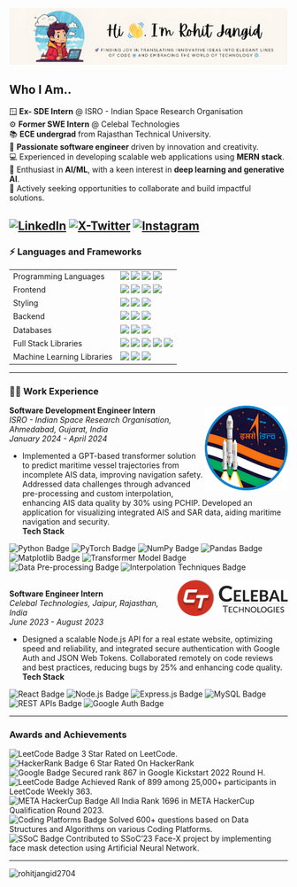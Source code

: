 ![MasterHead](https://github.com/Rohitjangid2704/flexmoneyBackend/blob/main/IMG_20240627_131959.jpg)



## Who I Am..
🪟 **Ex- SDE Intern** @ ISRO - Indian Space Research Organisation<br>
⚙️ **Former SWE Intern** @ Celebal Technologies<br>
📚 **ECE undergrad** from Rajasthan Technical University.<br>
🚀 **Passionate software engineer** driven by innovation and creativity.<br>
💻 Experienced in developing scalable web applications using **MERN stack**.<br>
🌟 Enthusiast in **AI/ML**, with a keen interest in **deep learning and generative AI**.<br>
🤝 Actively seeking opportunities to collaborate and build impactful solutions.<br>

[![LinkedIn](https://img.shields.io/badge/LinkedIn-%230077B5.svg?style=for-the-badge&logo=linkedin&logoColor=white)](https://www.linkedin.com/in/rohitjangid2704)
[![X-Twitter](https://img.shields.io/badge/X-1DA1F2?style=for-the-badge&logo=twitter&logoColor=white)](https://twitter.com/rohitjangid27)
[![Instagram](https://img.shields.io/badge/Instagram-%23E4405F.svg?style=for-the-badge&logo=instagram&logoColor=white)](https://www.instagram.com/rohitjangid.9)
---

### ⚡ Languages and Frameworks
<table>
  <tr>
    <td>Programming Languages</td>
    <td>
<!--       <img src="https://img.shields.io/badge/C-%2300599C.svg?style=flat-square&logo=c&logoColor=white"/> -->
      <img src="https://img.shields.io/badge/Java-%23ED8B00.svg?style=flat-square&logo=openjdk&logoColor=white"/>
      <img src="https://img.shields.io/badge/Python-3670A0?style=flat-square&logo=python&logoColor=ffdd54"/>
      <img src="https://img.shields.io/badge/C++-%2300599C.svg?style=flat-square&logo=c%2B%2B&logoColor=white"/>
      <img src="https://img.shields.io/badge/JavaScript-%23323330.svg?style=flat-square&logo=javascript&logoColor=%23F7DF1E"/>
    </td>
  </tr>

  <tr>
    <td>Frontend</td>
    <td>
      <img src="https://img.shields.io/badge/React-%2320232a.svg?style=flat-square&logo=react&logoColor=%2361DAFB"/>
      <img src="https://img.shields.io/badge/Vite-%23646CFF.svg?style=flat-square&logo=vite&logoColor=white"/>
      <img src="https://img.shields.io/badge/Next.js-000000?style=flat-square&logo=next.js&logoColor=white"/>
      <img src="https://img.shields.io/badge/HTML5-%23E34F26.svg?style=flat-square&logo=html5&logoColor=white"/>
    </td>
  </tr>

  <tr>
    <td>Styling</td>
    <td>
      <img src="https://img.shields.io/badge/Tailwind-38B2AC.svg?style=flat-square&logo=tailwind-css&logoColor=white"/>
      <img src="https://img.shields.io/badge/MaterialUI-0081CB.svg?style=flat-square&logo=MUI&logoColor=white"/>
      <img src="https://img.shields.io/badge/CSS3-%231572B6.svg?style=flat-square&logo=css3&logoColor=white"/>
    </td>
  </tr>

  <tr>
    <td>Backend</td>
    <td>
      <img src="https://img.shields.io/badge/express.js-%23404d59.svg?style=flat-square&logo=express&logoColor=%2361DAFB">
      <img src="https://img.shields.io/badge/Flask-%23000000.svg?style=flat-square&logo=flask&logoColor=white"/>
      <img src="https://img.shields.io/badge/Clerk-%23003D5E.svg?style=flat-square&logo=clerk"/>
    </td>
  </tr>

  <tr>
    <td>Databases</td>
    <td>
      <img src="https://img.shields.io/badge/Firebase-%23039BE5.svg?style=flat-square&logo=firebase"/>
      <img src="https://img.shields.io/badge/mysql-%2300f.svg?style=flat-square&logo=mysql&logoColor=white">
      <img src="https://img.shields.io/badge/Supabase-%2300C389.svg?style=flat-square&logo=supabase"/>
    </td>
  </tr>
  
  <tr>
    <td>Full Stack Libraries</td>
    <td>
      <img src="https://img.shields.io/badge/Socket.IO-%23010101.svg?style=flat-square&logo=socketdotio&logoColor=white"/>
      <img src="https://img.shields.io/badge/React%20Testing%20Library-%23CC6699.svg?style=flat-square&logo=testing-library&logoColor=white"/>
      <img src="https://img.shields.io/badge/Jest-C21325?style=flat-square&logo=jest&logoColor=white"/>
      <img src="https://img.shields.io/badge/OpenAPI-6BA539?style=flat-square&logo=openapi-initiative&logoColor=white"/>
      <img src="https://img.shields.io/badge/Vercel-%23000000.svg?style=flat-square&logo=vercel"/>
    </td>
  </tr>
  <tr>
    <td>Machine Learning Libraries</td>
    <td>
      <img src="https://img.shields.io/badge/Pandas-150458?style=flat-square&logo=pandas&logoColor=white"/>
      <img src="https://img.shields.io/badge/Numpy-013243?style=flat-square&logo=numpy&logoColor=white"/>
      <img src="https://img.shields.io/badge/Matplotlib-013220?style=flat-square&logo=matplotlib&logoColor=white"/>
     </td>
  </tr>
</table>

---

### 👨‍💻 Work Experience

<img align="right" alt="coding" width="150" src="https://github.com/Rohitjangid2704/flexmoneyBackend/blob/main/Picsart_24-06-27_13-18-32-222.png">

**Software Development Engineer Intern**  
*ISRO - Indian Space Research Organisation, Ahmedabad, Gujarat, India*  
*January 2024 - April 2024*  

- Implemented a GPT-based transformer solution to predict maritime vessel trajectories from incomplete AIS data, improving navigation safety. Addressed data challenges through advanced pre-processing and custom interpolation, enhancing AIS data quality by 30% using PCHIP. Developed an application for visualizing integrated AIS and SAR data, aiding maritime navigation and security.<br>
**Tech Stack**<br>

![Python Badge](https://img.shields.io/badge/Python-3776AB?style=flat-square&logo=python&logoColor=yellow)
![PyTorch Badge](https://img.shields.io/badge/PyTorch-EE4C2C?style=flat-square&logo=pytorch&logoColor=white)
![NumPy Badge](https://img.shields.io/badge/NumPy-013243?style=flat-square&logo=numpy&logoColor=white)
![Pandas Badge](https://img.shields.io/badge/Pandas-150458?style=flat-square&logo=pandas&logoColor=white)
![Matplotlib Badge](https://img.shields.io/badge/Matplotlib-3776AB?style=flat-square&logo=python&logoColor=white)
![Transformer Model Badge](https://img.shields.io/badge/Transformer%20Model-FF6F00?style=flat-square)
![Data Pre-processing Badge](https://img.shields.io/badge/Data%20Pre--processing-007D8A?style=flat-square)
![Interpolation Techniques Badge](https://img.shields.io/badge/Interpolation%20Techniques-00A1E4?style=flat-square)

<img align="right" alt="coding" width="200" src="https://raw.githubusercontent.com/Rohitjangid2704/flexmoneyBackend/main/celebal-logo.webp"> <br>
**Software Engineer Intern**  
*Celebal Technologies, Jaipur, Rajasthan, India*  
*June 2023 - August 2023* 
- Designed a scalable Node.js API for a real estate website, optimizing speed and reliability, and integrated secure authentication with Google Auth and JSON Web Tokens. Collaborated remotely on code reviews and best practices, reducing bugs by 25% and enhancing code quality.<br>
**Tech Stack** <br>

![React Badge](https://img.shields.io/badge/React-20232A?style=flat-square&logo=react&logoColor=61DAFB)
![Node.js Badge](https://img.shields.io/badge/Node.js-43853D?style=flat-square&logo=node.js&logoColor=white)
![Express.js Badge](https://img.shields.io/badge/Express.js-404D59?style=flat-square&logo=express&logoColor=white)
![MySQL Badge](https://img.shields.io/badge/MySQL-4479A1?style=flat-square&logo=mysql&logoColor=white)
![REST APIs Badge](https://img.shields.io/badge/REST%20APIs-005571?style=flat-square&logo=rest&logoColor=white)
![Google Auth Badge](https://img.shields.io/badge/Google%20Auth-4285F4?style=flat-square&logo=google&logoColor=white)



---

### Awards and Achievements

![LeetCode Badge](https://img.shields.io/badge/LeetCode-FFA116?style=flat-square&logo=leetcode&logoColor=white) 3 Star Rated on LeetCode.<br>
![HackerRank Badge](https://img.shields.io/badge/HackerRank-2EC866?style=flat-square&logo=hackerrank&logoColor=white) 6 Star Rated On HackerRank<br>
![Google Badge](https://img.shields.io/badge/Google%20Kickstart-4285F4?style=flat-square&logo=google&logoColor=white) Secured rank 867 in Google Kickstart 2022 Round H.<br>
![LeetCode Badge](https://img.shields.io/badge/LeetCode-FFA116?style=flat-square&logo=leetcode&logoColor=white) Achieved Rank of 899 among 25,000+ participants in LeetCode Weekly 363.<br>
![META HackerCup Badge](https://img.shields.io/badge/META%20HackerCup-4267B2?style=flat-square&logo=facebook&logoColor=white) All India Rank 1696 in META HackerCup Qualification Round 2023.<br>
![Coding Platforms Badge](https://img.shields.io/badge/Data%20Structures%20and%20Algorithms-005571?style=flat-square&logo=coding&logoColor=white) Solved 600+ questions based on Data Structures and Algorithms on various Coding Platforms.<br>
![SSoC Badge](https://img.shields.io/badge/SSoC-000000?style=flat-square&logo=opensourceinitiative&logoColor=white) Contributed to SSoC’23 Face-X project by implementing face mask detection using Artificial Neural Network.<br>

---

<p align="left">
  <img
    src="https://komarev.com/ghpvc/?username=rohitjangid2704&label=Profile%20views&color=0e75b6&style=flat"
    alt="rohitjangid2704"
  />
</p>


